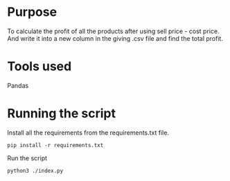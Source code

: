 # Purpose
To calculate the profit of all the products after using sell price - cost price. And write it into a new column in the giving .csv file and find the total profit.

# Tools used
Pandas

# Running the script

Install all the requirements from the requirements.txt file.
```
pip install -r requirements.txt
```
Run the script
```
python3 ./index.py
```
